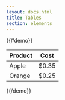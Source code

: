 ```yaml
---
layout: docs.html
title: Tables
section: elements
---
```


{{#demo}}
<table class="pe-table">
  <thead>
    <tr>
      <th>Product</th>
      <th>Cost</th>
    </tr>   
  </thead>
  <tbody>
    <tr>
      <td>Apple</td>
      <td>$0.35</td>
    </tr>
    <tr>
      <td>Orange</td>
      <td>$0.25</td>
    </tr>
  </tbody>
</table>
{{/demo}}
